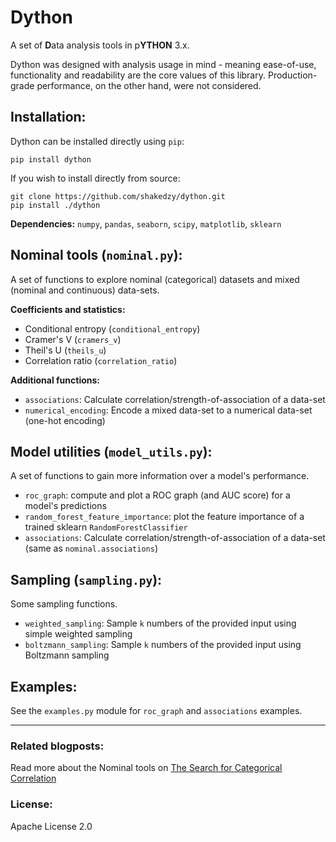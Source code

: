 # Dython
A set of **D**ata analysis tools in p**YTHON** 3.x.

Dython was designed with analysis usage in mind - meaning ease-of-use, functionality and readability are the core
values of this library. Production-grade performance, on the other hand, were not considered. 

## Installation:
Dython can be installed directly using `pip`:
```
pip install dython
```
If you wish to install directly from source:
```
git clone https://github.com/shakedzy/dython.git
pip install ./dython
```

**Dependencies:** `numpy`, `pandas`, `seaborn`, `scipy`, `matplotlib`, `sklearn`

## Nominal tools (`nominal.py`):
A set of functions to explore nominal (categorical) datasets and
mixed (nominal and continuous) data-sets.

**Coefficients and statistics:**
* Conditional entropy (`conditional_entropy`)
* Cramer's V (`cramers_v`)
* Theil's U (`theils_u`)
* Correlation ratio (`correlation_ratio`)

**Additional functions:**
* `associations`: Calculate correlation/strength-of-association
of a data-set
* `numerical_encoding`: Encode a mixed data-set to a numerical data-set 
(one-hot encoding)

## Model utilities (`model_utils.py`):
A set of functions to gain more information over a model's performance.

* `roc_graph`: compute and plot a ROC graph (and AUC score) for a model's
predictions
* `random_forest_feature_importance`: plot the feature importance of a
trained sklearn `RandomForestClassifier` 
* `associations`: Calculate correlation/strength-of-association
of a data-set (same as `nominal.associations`)

## Sampling (`sampling.py`):
Some sampling functions.

* `weighted_sampling`: Sample `k` numbers of the provided input using simple weighted sampling
* `boltzmann_sampling`: Sample `k` numbers of the provided input using Boltzmann sampling

## Examples:
See the `examples.py` module for `roc_graph` and `associations` examples.

-------------

### Related blogposts:
Read more about the Nominal tools on [The Search for Categorical Correlation](https://medium.com/@shakedzy/the-search-for-categorical-correlation-a1cf7f1888c9)

### License:
Apache License 2.0
